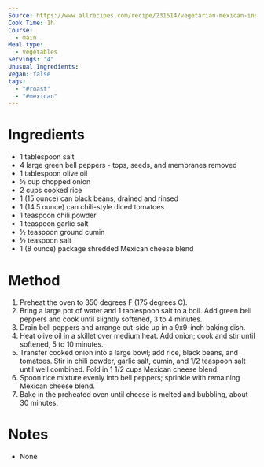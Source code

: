```yaml
---
Source: https://www.allrecipes.com/recipe/231514/vegetarian-mexican-inspired-stuffed-peppers/
Cook Time: 1h
Course:
  - main
Meal type:
  - vegetables
Servings: "4"
Unusual Ingredients: 
Vegan: false
tags:
  - "#roast"
  - "#mexican"
---
```

# Ingredients

- 1 tablespoon salt
- 4 large green bell peppers - tops, seeds, and membranes removed
- 1 tablespoon olive oil
- ½ cup chopped onion
- 2 cups cooked rice
- 1 (15 ounce) can black beans, drained and rinsed
- 1 (14.5 ounce) can chili-style diced tomatoes
- 1 teaspoon chili powder
- 1 teaspoon garlic salt
- ½ teaspoon ground cumin
- ½ teaspoon salt
- 1 (8 ounce) package shredded Mexican cheese blend

# Method

1. Preheat the oven to 350 degrees F (175 degrees C).
2. Bring a large pot of water and 1 tablespoon salt to a boil. Add green bell peppers and cook until slightly softened, 3 to 4 minutes.
3. Drain bell peppers and arrange cut-side up in a 9x9-inch baking dish.
4. Heat olive oil in a skillet over medium heat. Add onion; cook and stir until softened, 5 to 10 minutes.
5. Transfer cooked onion into a large bowl; add rice, black beans, and tomatoes. Stir in chili powder, garlic salt, cumin, and 1/2 teaspoon salt until well combined. Fold in 1 1/2 cups Mexican cheese blend.
6. Spoon rice mixture evenly into bell peppers; sprinkle with remaining Mexican cheese blend.
7. Bake in the preheated oven until cheese is melted and bubbling, about 30 minutes.

# Notes

- None